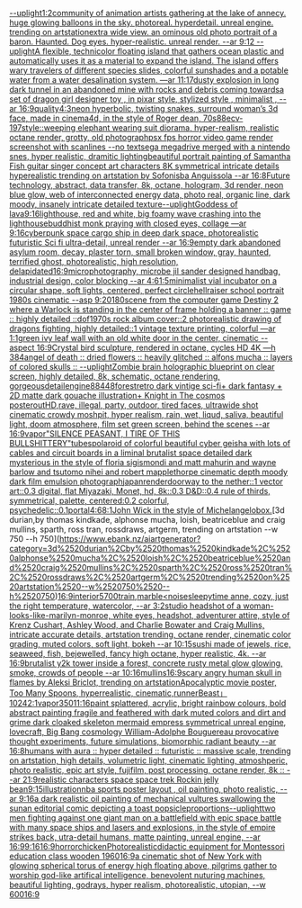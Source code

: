 [--uplight](https://www.ebank.nz/aiartgenerator?category=--uplight)[1:2](https://www.ebank.nz/aiartgenerator?category=1%3A2)[community of animation artists gathering at the lake of annecy. huge glowing balloons in the sky. photoreal. hyperdetail. unreal engine. trending on artstation](https://www.ebank.nz/aiartgenerator?category=community%2520of%2520animation%2520artists%2520gathering%2520at%2520the%2520lake%2520of%2520annecy.%2520huge%2520glowing%2520balloons%2520in%2520the%2520sky.%2520photoreal.%2520hyperdetail.%2520unreal%2520engine.%2520trending%2520on%2520artstation)[extra wide view. an ominous old photo portrait of a baron. Haunted. Dog eyes. hyper-realistic. unreal render. --ar 9:12 --uplight](https://www.ebank.nz/aiartgenerator?category=extra%2520wide%2520view.%2520an%2520ominous%2520old%2520photo%2520portrait%2520of%2520a%2520baron.%2520Haunted.%2520Dog%2520eyes.%2520hyper-realistic.%2520unreal%2520render.%2520--ar%25209%3A12%2520--uplight)[A flexible, technicolor floating island that gathers ocean plastic and automatically uses it as a material to expand the island. The island offers wary travelers of different species slides, colorful sunshades and a potable water from a water desalination system. —ar 11:17](https://www.ebank.nz/aiartgenerator?category=A%2520flexible%2C%2520technicolor%2520floating%2520island%2520that%2520gathers%2520ocean%2520plastic%2520and%2520automatically%2520uses%2520it%2520as%2520a%2520material%2520to%2520expand%2520the%2520island.%2520The%2520island%2520offers%2520wary%2520travelers%2520of%2520different%2520species%2520slides%2C%2520colorful%2520sunshades%2520and%2520a%2520potable%2520water%2520from%2520a%2520water%2520desalination%2520system.%2520%E2%80%94ar%252011%3A17)[dusty explosion in long dark tunnel in an abandoned mine with rocks and debris coming towards](https://www.ebank.nz/aiartgenerator?category=dusty%2520explosion%2520in%2520long%2520dark%2520tunnel%2520in%2520an%2520abandoned%2520mine%2520with%2520rocks%2520and%2520debris%2520coming%2520towards)[a set of dragon girl designer toy , in pixar style, stylized style , minimalist , --ar 16:9](https://www.ebank.nz/aiartgenerator?category=a%2520set%2520of%2520dragon%2520girl%2520designer%2520toy%2520%2C%2520in%2520pixar%2520style%2C%2520stylized%2520style%2520%2C%2520minimalist%2520%2C%2520--ar%252016%3A9)[quality](https://www.ebank.nz/aiartgenerator?category=quality)[4:3](https://www.ebank.nz/aiartgenerator?category=4%3A3)[neon hyperbolic, twisting snakes, surround woman’s 3d face, made in cinema4d, in the style of Roger dean, 70s](https://www.ebank.nz/aiartgenerator?category=neon%2520hyperbolic%2C%2520twisting%2520snakes%2C%2520surround%2520woman%E2%80%99s%25203d%2520face%2C%2520made%2520in%2520cinema4d%2C%2520in%2520the%2520style%2520of%2520Roger%2520dean%2C%252070s)[88](https://www.ebank.nz/aiartgenerator?category=88)[ecv-197](https://www.ebank.nz/aiartgenerator?category=ecv-197)[style::](https://www.ebank.nz/aiartgenerator?category=style%3A%3A)[weeping elephant wearing suit diorama, hyper-realism, realistic octane render, grotty, old photograph](https://www.ebank.nz/aiartgenerator?category=weeping%2520elephant%2520wearing%2520suit%2520diorama%2C%2520hyper-realism%2C%2520realistic%2520octane%2520render%2C%2520grotty%2C%2520old%2520photograph)[psx fps horror video game render screenshot with scanlines --no text](https://www.ebank.nz/aiartgenerator?category=psx%2520fps%2520horror%2520video%2520game%2520render%2520screenshot%2520with%2520scanlines%2520--no%2520text)[sega megadrive merged with a nintendo snes, hyper realistic, dramitic lighting](https://www.ebank.nz/aiartgenerator?category=sega%2520megadrive%2520merged%2520with%2520a%2520nintendo%2520snes%2C%2520hyper%2520realistic%2C%2520dramitic%2520lighting)[beautiful portrait painting of Samantha Fish guitar singer concept art characters 8K symmetrical intricate details hyperealistic trending on artstation by Sofonisba Anguissola --ar 16:8](https://www.ebank.nz/aiartgenerator?category=beautiful%2520portrait%2520painting%2520of%2520Samantha%2520Fish%2520guitar%2520singer%2520concept%2520art%2520characters%25208K%2520symmetrical%2520intricate%2520details%2520hyperealistic%2520trending%2520on%2520artstation%2520by%2520Sofonisba%2520Anguissola%2520--ar%252016%3A8)[Future technology, abstract, data transfer, 8k, octane, hologram, 3d render, neon blue glow, web of interconnected energy data, photo real, organic line, dark moody, insanely intricate detailed texture](https://www.ebank.nz/aiartgenerator?category=Future%2520technology%2C%2520abstract%2C%2520data%2520transfer%2C%25208k%2C%2520octane%2C%2520hologram%2C%25203d%2520render%2C%2520neon%2520blue%2520glow%2C%2520web%2520of%2520interconnected%2520energy%2520data%2C%2520photo%2520real%2C%2520organic%2520line%2C%2520dark%2520moody%2C%2520insanely%2520intricate%2520detailed%2520texture)[--uplight](https://www.ebank.nz/aiartgenerator?category=--uplight)[Goddess of lava](https://www.ebank.nz/aiartgenerator?category=Goddess%2520of%2520lava)[9:16](https://www.ebank.nz/aiartgenerator?category=9%3A16)[lighthouse, red and white, big foamy wave crashing into the lighthouse](https://www.ebank.nz/aiartgenerator?category=lighthouse%2C%2520red%2520and%2520white%2C%2520big%2520foamy%2520wave%2520crashing%2520into%2520the%2520lighthouse)[buddhist monk praying with closed eyes, collage —ar 9:16](https://www.ebank.nz/aiartgenerator?category=buddhist%2520monk%2520praying%2520with%2520closed%2520eyes%2C%2520collage%2520%E2%80%94ar%25209%3A16)[cyberpunk space cargo ship in deep dark space, photorealistic futuristic Sci fi ultra-detail, unreal render --ar 16:9](https://www.ebank.nz/aiartgenerator?category=cyberpunk%2520space%2520cargo%2520ship%2520in%2520deep%2520dark%2520space%2C%2520photorealistic%2520futuristic%2520Sci%2520fi%2520ultra-detail%2C%2520unreal%2520render%2520--ar%252016%3A9)[empty dark abandoned asylum room, decay, plaster torn, small broken window, gray, haunted, terrified ghost, photorealistic, high resolution, delapidated](https://www.ebank.nz/aiartgenerator?category=empty%2520dark%2520abandoned%2520asylum%2520room%2C%2520decay%2C%2520plaster%2520torn%2C%2520small%2520broken%2520window%2C%2520gray%2C%2520haunted%2C%2520terrified%2520ghost%2C%2520photorealistic%2C%2520high%2520resolution%2C%2520delapidated)[16:9](https://www.ebank.nz/aiartgenerator?category=16%3A9)[microphotography, microbe jil sander designed handbag, industrial design, color blocking --ar 4:6](https://www.ebank.nz/aiartgenerator?category=microphotography%2C%2520microbe%2520jil%2520sander%2520designed%2520handbag%2C%2520industrial%2520design%2C%2520color%2520blocking%2520--ar%25204%3A6)[1:5](https://www.ebank.nz/aiartgenerator?category=1%3A5)[minimalist vial incubator on a circular shape, soft lights, centered, perfect circle](https://www.ebank.nz/aiartgenerator?category=minimalist%2520vial%2520incubator%2520on%2520a%2520circular%2520shape%2C%2520soft%2520lights%2C%2520centered%2C%2520perfect%2520circle)[hellraiser school portrait 1980s cinematic --asp 9:20](https://www.ebank.nz/aiartgenerator?category=hellraiser%2520school%2520portrait%25201980s%2520cinematic%2520--asp%25209%3A20)[180](https://www.ebank.nz/aiartgenerator?category=180)[scene from the computer game Destiny 2 where a Warlock is standing in the center of frame holding a banner :: game :: highly detailed ::](https://www.ebank.nz/aiartgenerator?category=scene%2520from%2520the%2520computer%2520game%2520Destiny%25202%2520where%2520a%2520Warlock%2520is%2520standing%2520in%2520the%2520center%2520of%2520frame%2520holding%2520a%2520banner%2520%3A%3A%2520game%2520%3A%3A%2520highly%2520detailed%2520%3A%3A)[dof](https://www.ebank.nz/aiartgenerator?category=dof)[1970s rock album cover::2 photorealistic drawing of dragons fighting, highly detailed::1 vintage texture printing, colorful —ar 1:1](https://www.ebank.nz/aiartgenerator?category=1970s%2520rock%2520album%2520cover%3A%3A2%2520photorealistic%2520drawing%2520of%2520dragons%2520fighting%2C%2520highly%2520detailed%3A%3A1%2520vintage%2520texture%2520printing%2C%2520colorful%2520%E2%80%94ar%25201%3A1)[green ivy leaf wall with an old white door in the center, cinematic --aspect 16:9](https://www.ebank.nz/aiartgenerator?category=green%2520ivy%2520leaf%2520wall%2520with%2520an%2520old%2520white%2520door%2520in%2520the%2520center%2C%2520cinematic%2520--aspect%252016%3A9)[Crystal bird sculpture, rendered in octane, cycles HD 4K —h 384](https://www.ebank.nz/aiartgenerator?category=Crystal%2520bird%2520sculpture%2C%2520rendered%2520in%2520octane%2C%2520cycles%2520HD%25204K%2520%E2%80%94h%2520384)[angel of death :: dried flowers :: heavily glitched :: alfons mucha :: layers of colored skulls :: --uplight](https://www.ebank.nz/aiartgenerator?category=angel%2520of%2520death%2520%3A%3A%2520dried%2520flowers%2520%3A%3A%2520heavily%2520glitched%2520%3A%3A%2520alfons%2520mucha%2520%3A%3A%2520layers%2520of%2520colored%2520skulls%2520%3A%3A%2520--uplight)[Zombie brain holographic blueprint on clear screen, highly detailed, 8k, schematic, octane rendering, gorgeous](https://www.ebank.nz/aiartgenerator?category=Zombie%2520brain%2520holographic%2520blueprint%2520on%2520clear%2520screen%2C%2520highly%2520detailed%2C%25208k%2C%2520schematic%2C%2520octane%2520rendering%2C%2520gorgeous)[detail](https://www.ebank.nz/aiartgenerator?category=detail)[engine](https://www.ebank.nz/aiartgenerator?category=engine)[88](https://www.ebank.nz/aiartgenerator?category=88)[448](https://www.ebank.nz/aiartgenerator?category=448)[forest](https://www.ebank.nz/aiartgenerator?category=forest)[retro dark vintige sci-fi+ dark fantasy + 2D matte dark gouache illustration+ Knight in The cosmos poster](https://www.ebank.nz/aiartgenerator?category=retro%2520dark%2520vintige%2520sci-fi%2B%2520dark%2520fantasy%2520%2B%25202D%2520matte%2520dark%2520gouache%2520illustration%2B%2520Knight%2520in%2520The%2520cosmos%2520poster)[out](https://www.ebank.nz/aiartgenerator?category=out)[HD,](https://www.ebank.nz/aiartgenerator?category=HD%2C)[rave, illegal, party, outdoor, tired faces, ultrawide shot cinematic crowdy moshpit, hyper realism, rain, wet, liqud, saliva, beautiful light, doom atmosphere, film set green screen, behind the scenes --ar 16:9](https://www.ebank.nz/aiartgenerator?category=rave%2C%2520illegal%2C%2520party%2C%2520outdoor%2C%2520tired%2520faces%2C%2520ultrawide%2520shot%2520cinematic%2520crowdy%2520moshpit%2C%2520hyper%2520realism%2C%2520rain%2C%2520wet%2C%2520liqud%2C%2520saliva%2C%2520beautiful%2520light%2C%2520doom%2520atmosphere%2C%2520film%2520set%2520green%2520screen%2C%2520behind%2520the%2520scenes%2520--ar%252016%3A9)[vapor](https://www.ebank.nz/aiartgenerator?category=vapor)["SILENCE PEASANT, I TIRE OF THIS BULLSHITTERY"](https://www.ebank.nz/aiartgenerator?category=%22SILENCE%2520PEASANT%2C%2520I%2520TIRE%2520OF%2520THIS%2520BULLSHITTERY%22)[tubes](https://www.ebank.nz/aiartgenerator?category=tubes)[polaroid of colorful beautiful cyber geisha with lots of cables and circuit boards in a liminal brutalist space detailed dark mysterious in the style of floria sigismondi and matt mahurin and wayne barlow and tsutomo nihei and robert mapplethorpe cinematic depth moody dark film emulsion photograph](https://www.ebank.nz/aiartgenerator?category=polaroid%2520of%2520colorful%2520beautiful%2520cyber%2520geisha%2520with%2520lots%2520of%2520cables%2520and%2520circuit%2520boards%2520in%2520a%2520liminal%2520brutalist%2520space%2520detailed%2520dark%2520mysterious%2520in%2520the%2520style%2520of%2520floria%2520sigismondi%2520and%2520matt%2520mahurin%2520and%2520wayne%2520barlow%2520and%2520tsutomo%2520nihei%2520and%2520robert%2520mapplethorpe%2520cinematic%2520depth%2520moody%2520dark%2520film%2520emulsion%2520photograph)[japan](https://www.ebank.nz/aiartgenerator?category=japan)[render](https://www.ebank.nz/aiartgenerator?category=render)[doorway to the nether::1 vector art::0.3 digital, flat Miyazaki, Monet, hd, 8k::0.3 D&D::0.4 rule of thirds, symmetrical, palette, centered:0.2 colorful, psychedelic::0.1](https://www.ebank.nz/aiartgenerator?category=doorway%2520to%2520the%2520nether%3A%3A1%2520vector%2520art%3A%3A0.3%2520digital%2C%2520flat%2520Miyazaki%2C%2520Monet%2C%2520hd%2C%25208k%3A%3A0.3%2520D%26D%3A%3A0.4%2520rule%2520of%2520thirds%2C%2520symmetrical%2C%2520palette%2C%2520centered%3A0.2%2520colorful%2C%2520psychedelic%3A%3A0.1)[portal](https://www.ebank.nz/aiartgenerator?category=portal)[4:6](https://www.ebank.nz/aiartgenerator?category=4%3A6)[8:1](https://www.ebank.nz/aiartgenerator?category=8%3A1)[John Wick in the style of Michelangelo](https://www.ebank.nz/aiartgenerator?category=John%2520Wick%2520in%2520the%2520style%2520of%2520Michelangelo)[box.](https://www.ebank.nz/aiartgenerator?category=box.)[3d durian,by thomas kindkade, alphonse mucha, loish, beatriceblue and craig mullins, sparth, ross tran, rossdraws, artgerm, trending on artstation --w 750 --h 750](https://www.ebank.nz/aiartgenerator?category=3d%2520durian%2Cby%2520thomas%2520kindkade%2C%2520alphonse%2520mucha%2C%2520loish%2C%2520beatriceblue%2520and%2520craig%2520mullins%2C%2520sparth%2C%2520ross%2520tran%2C%2520rossdraws%2C%2520artgerm%2C%2520trending%2520on%2520artstation%2520--w%2520750%2520--h%2520750)[16:9](https://www.ebank.nz/aiartgenerator?category=16%3A9)[interior](https://www.ebank.nz/aiartgenerator?category=interior)[5700](https://www.ebank.nz/aiartgenerator?category=5700)[train,marble](https://www.ebank.nz/aiartgenerator?category=train%2Cmarble)[<noise](https://www.ebank.nz/aiartgenerator?category=%3Cnoise)[sleepytime anne, cozy, just the right temperature, watercolor, --ar 3:2](https://www.ebank.nz/aiartgenerator?category=sleepytime%2520anne%2C%2520cozy%2C%2520just%2520the%2520right%2520temperature%2C%2520watercolor%2C%2520--ar%25203%3A2)[studio headshot of a woman-looks-like-marilyn-monroe, white eyes, headshot, adventurer attire, style of Krenz Cushart, Ashley Wood, and Charlie Bowater and Craig Mullins, intricate accurate details, artstation trending, octane render, cinematic color grading, muted colors, soft light, bokeh --ar 10:15](https://www.ebank.nz/aiartgenerator?category=studio%2520headshot%2520of%2520a%2520woman-looks-like-marilyn-monroe%2C%2520white%2520eyes%2C%2520headshot%2C%2520adventurer%2520attire%2C%2520style%2520of%2520Krenz%2520Cushart%2C%2520Ashley%2520Wood%2C%2520and%2520Charlie%2520Bowater%2520and%2520Craig%2520Mullins%2C%2520intricate%2520accurate%2520details%2C%2520artstation%2520trending%2C%2520octane%2520render%2C%2520cinematic%2520color%2520grading%2C%2520muted%2520colors%2C%2520soft%2520light%2C%2520bokeh%2520--ar%252010%3A15)[sushi made of jewels, rice, seaweed, fish, bejewelled, fancy high octane, hyper realistic, 4k. --ar 16:9](https://www.ebank.nz/aiartgenerator?category=sushi%2520made%2520of%2520jewels%2C%2520rice%2C%2520seaweed%2C%2520fish%2C%2520bejewelled%2C%2520fancy%2520high%2520octane%2C%2520hyper%2520realistic%2C%25204k.%2520--ar%252016%3A9)[brutalist y2k tower inside a forest, concrete rusty metal glow glowing, smoke, crowds of people --ar 10:16](https://www.ebank.nz/aiartgenerator?category=brutalist%2520y2k%2520tower%2520inside%2520a%2520forest%2C%2520concrete%2520rusty%2520metal%2520glow%2520glowing%2C%2520smoke%2C%2520crowds%2520of%2520people%2520--ar%252010%3A16)[mullins](https://www.ebank.nz/aiartgenerator?category=mullins)[16:9](https://www.ebank.nz/aiartgenerator?category=16%3A9)[scary angry human skull in flames by Aleksi Briclot, trending on artstation](https://www.ebank.nz/aiartgenerator?category=scary%2520angry%2520human%2520skull%2520in%2520flames%2520by%2520Aleksi%2520Briclot%2C%2520trending%2520on%2520artstation)[Apocalyptic movie poster, Too Many Spoons, hyperrealistic, cinematic,](https://www.ebank.nz/aiartgenerator?category=Apocalyptic%2520movie%2520poster%2C%2520Too%2520Many%2520Spoons%2C%2520hyperrealistic%2C%2520cinematic%2C)[runner](https://www.ebank.nz/aiartgenerator?category=runner)[Beast」](https://www.ebank.nz/aiartgenerator?category=Beast%E3%80%8D)[1024](https://www.ebank.nz/aiartgenerator?category=1024)[2:1](https://www.ebank.nz/aiartgenerator?category=2%3A1)[vapor](https://www.ebank.nz/aiartgenerator?category=vapor)[350](https://www.ebank.nz/aiartgenerator?category=350)[11:16](https://www.ebank.nz/aiartgenerator?category=11%3A16)[paint splattered, acrylic, bright rainbow colours, bold  abstract painting fragile and feathered with dark muted colors and dirt and grime dark cloaked skeleton mermaid empress symmetrical  unreal engine, lovecraft, Big Bang cosmology William-Adolphe Bouguereau provocative thought experiments, future simulations, biomorphic radiant beauty --ar 16:8](https://www.ebank.nz/aiartgenerator?category=paint%2520splattered%2C%2520acrylic%2C%2520bright%2520rainbow%2520colours%2C%2520bold%2520%2520abstract%2520painting%2520fragile%2520and%2520feathered%2520with%2520dark%2520muted%2520colors%2520and%2520dirt%2520and%2520grime%2520dark%2520cloaked%2520skeleton%2520mermaid%2520empress%2520symmetrical%2520%2520unreal%2520engine%2C%2520lovecraft%2C%2520Big%2520Bang%2520cosmology%2520William-Adolphe%2520Bouguereau%2520provocative%2520thought%2520experiments%2C%2520future%2520simulations%2C%2520biomorphic%2520radiant%2520beauty%2520--ar%252016%3A8)[humans with aura :: hyper detailed :: futuristic :: massive scale, trending on artstation, high details, volumetric light, cinematic lighting, atmoshperic, photo realistic, epic art style, fujifilm, post processing, octane render, 8k :: --ar 21:9](https://www.ebank.nz/aiartgenerator?category=humans%2520with%2520aura%2520%3A%3A%2520hyper%2520detailed%2520%3A%3A%2520futuristic%2520%3A%3A%2520massive%2520scale%2C%2520trending%2520on%2520artstation%2C%2520high%2520details%2C%2520volumetric%2520light%2C%2520cinematic%2520lighting%2C%2520atmoshperic%2C%2520photo%2520realistic%2C%2520epic%2520art%2520style%2C%2520fujifilm%2C%2520post%2520processing%2C%2520octane%2520render%2C%25208k%2520%3A%3A%2520--ar%252021%3A9)[realistic characters space  space trek Rockin jelly bean](https://www.ebank.nz/aiartgenerator?category=realistic%2520characters%2520space%2520%2520space%2520trek%2520Rockin%2520jelly%2520bean)[9:15](https://www.ebank.nz/aiartgenerator?category=9%3A15)[illustration](https://www.ebank.nz/aiartgenerator?category=illustration)[nba sports poster layout , oil painting, photo realistic, --ar 9:16](https://www.ebank.nz/aiartgenerator?category=nba%2520sports%2520poster%2520layout%2520%2C%2520oil%2520painting%2C%2520photo%2520realistic%2C%2520--ar%25209%3A16)[a dark realistic oil painting of mechanical vultures swallowing the sun](https://www.ebank.nz/aiartgenerator?category=a%2520dark%2520realistic%2520oil%2520painting%2520of%2520mechanical%2520vultures%2520swallowing%2520the%2520sun)[an editorial comic depicting a toast popsicle](https://www.ebank.nz/aiartgenerator?category=an%2520editorial%2520comic%2520depicting%2520a%2520toast%2520popsicle)[proportions](https://www.ebank.nz/aiartgenerator?category=proportions)[--uplight](https://www.ebank.nz/aiartgenerator?category=--uplight)[two men fighting against one giant man on a battlefield with epic space battle with many space ships and lasers and explosions, in the style of empire strikes back, utra-detail humans, matte painting, unreal engine, --ar 16:9](https://www.ebank.nz/aiartgenerator?category=two%2520men%2520fighting%2520against%2520one%2520giant%2520man%2520on%2520a%2520battlefield%2520with%2520epic%2520space%2520battle%2520with%2520many%2520space%2520ships%2520and%2520lasers%2520and%2520explosions%2C%2520in%2520the%2520style%2520of%2520empire%2520strikes%2520back%2C%2520utra-detail%2520humans%2C%2520matte%2520painting%2C%2520unreal%2520engine%2C%2520--ar%252016%3A9)[9:16](https://www.ebank.nz/aiartgenerator?category=9%3A16)[16:9](https://www.ebank.nz/aiartgenerator?category=16%3A9)[horror](https://www.ebank.nz/aiartgenerator?category=horror)[chicken](https://www.ebank.nz/aiartgenerator?category=chicken)[Photorealistic](https://www.ebank.nz/aiartgenerator?category=Photorealistic)[didactic equipment for Montessori education class wooden 1960](https://www.ebank.nz/aiartgenerator?category=didactic%2520equipment%2520for%2520Montessori%2520education%2520class%2520wooden%25201960)[16:9](https://www.ebank.nz/aiartgenerator?category=16%3A9)[a cinematic shot of New York with glowing spherical torus of energy high floating above, pilgrims gather to worship god-like artifical intelligence, benevolent nuturing machines, beautiful lighting, godrays, hyper realism, photorealistic, utopian, --w 600](https://www.ebank.nz/aiartgenerator?category=a%2520cinematic%2520shot%2520of%2520New%2520York%2520with%2520glowing%2520spherical%2520torus%2520of%2520energy%2520high%2520floating%2520above%2C%2520pilgrims%2520gather%2520to%2520worship%2520god-like%2520artifical%2520intelligence%2C%2520benevolent%2520nuturing%2520machines%2C%2520beautiful%2520lighting%2C%2520godrays%2C%2520hyper%2520realism%2C%2520photorealistic%2C%2520utopian%2C%2520--w%2520600)[16:9](https://www.ebank.nz/aiartgenerator?category=16%3A9)